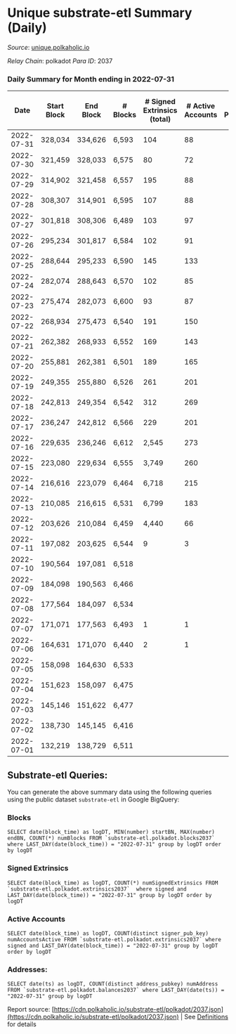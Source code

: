 # Unique substrate-etl Summary (Daily)

_Source_: [unique.polkaholic.io](https://unique.polkaholic.io)

*Relay Chain*: polkadot
*Para ID*: 2037



### Daily Summary for Month ending in 2022-07-31


| Date | Start Block | End Block | # Blocks | # Signed Extrinsics (total) | # Active Accounts | # Passive | # New | # Addresses with Balances | # Events | # Transfers | # XCM Transfers In | # XCM Transfers Out |
| ---- | ----------- | --------- | -------- | --------------------------- | ----------------- | --------- | ----- | ------------------------- | -------- | ----------- | ------------------ | ------------------- |
| 2022-07-31 | 328,034 | 334,626 | 6,593  | 104 | 88 |  |  | 11,250 | 14,638 | 3  |   |   |
| 2022-07-30 | 321,459 | 328,033 | 6,575  | 80 | 72 |  |  | 11,249 | 14,482 | 1  |   |   |
| 2022-07-29 | 314,902 | 321,458 | 6,557  | 195 | 88 |  |  | 11,249 | 15,158 | 106  |   |   |
| 2022-07-28 | 308,307 | 314,901 | 6,595  | 107 | 88 |  |  | 11,181 | 14,661 | 4  |   |   |
| 2022-07-27 | 301,818 | 308,306 | 6,489  | 103 | 97 |  |  | 11,180 | 14,417 | 3  |   |   |
| 2022-07-26 | 295,234 | 301,817 | 6,584  | 102 | 91 |  |  | 11,180 | 14,609 | 3  |   |   |
| 2022-07-25 | 288,644 | 295,233 | 6,590  | 145 | 133 |  |  | 11,180 | 14,843 | 7  |   |   |
| 2022-07-24 | 282,074 | 288,643 | 6,570  | 102 | 85 |  |  | 11,178 | 14,582 | 7  |   |   |
| 2022-07-23 | 275,474 | 282,073 | 6,600  | 93 | 87 |  |  | 11,177 | 14,602 | 1  |   |   |
| 2022-07-22 | 268,934 | 275,473 | 6,540  | 191 | 150 |  |  | 11,176 | 14,967 | 27  |   |   |
| 2022-07-21 | 262,382 | 268,933 | 6,552  | 169 | 143 |  |  | 11,174 | 14,882 | 13  |   |   |
| 2022-07-20 | 255,881 | 262,381 | 6,501  | 189 | 165 |  |  | 11,173 | 16,678 | 14  |   |   |
| 2022-07-19 | 249,355 | 255,880 | 6,526  | 261 | 201 |  |  | 11,164 | 15,151 | 18  |   |   |
| 2022-07-18 | 242,813 | 249,354 | 6,542  | 312 | 269 |  |  | 11,159 | 15,435 | 8  |   |   |
| 2022-07-17 | 236,247 | 242,812 | 6,566  | 229 | 201 |  |  | 11,156 | 15,065 |   |   |   |
| 2022-07-16 | 229,635 | 236,246 | 6,612  | 2,545 | 273 |  |  | 11,156 | 29,971 | 2,238  |   |   |
| 2022-07-15 | 223,080 | 229,634 | 6,555  | 3,749 | 260 |  |  | 10,093 | 37,714 | 3,465  |   |   |
| 2022-07-14 | 216,616 | 223,079 | 6,464  | 6,718 | 215 |  |  | 8,418 | 56,650 | 6,464  |   |   |
| 2022-07-13 | 210,085 | 216,615 | 6,531  | 6,799 | 183 |  |  | 5,354 | 57,511 | 6,595  |   |   |
| 2022-07-12 | 203,626 | 210,084 | 6,459  | 4,440 | 66 |  |  | 2,166 | 42,382 | 4,369  |   |   |
| 2022-07-11 | 197,082 | 203,625 | 6,544  | 9 | 3 |  |  | 12 | 13,939 | 6  |   |   |
| 2022-07-10 | 190,564 | 197,081 | 6,518  |  |  |  |  | 5 | 13,819 |   |   |   |
| 2022-07-09 | 184,098 | 190,563 | 6,466  |  |  |  |  | 5 | 13,709 |   |   |   |
| 2022-07-08 | 177,564 | 184,097 | 6,534  |  |  |  |  | 5 | 13,851 |   |   |   |
| 2022-07-07 | 171,071 | 177,563 | 6,493  | 1 | 1 |  |  | 5 | 13,773 |   |   |   |
| 2022-07-06 | 164,631 | 171,070 | 6,440  | 2 | 1 |  |  | 4 | 13,662 |   |   |   |
| 2022-07-05 | 158,098 | 164,630 | 6,533  |  |  |  |  | 4 | 13,852 |   |   |   |
| 2022-07-04 | 151,623 | 158,097 | 6,475  |  |  |  |  | 4 | 13,727 |   |   |   |
| 2022-07-03 | 145,146 | 151,622 | 6,477  |  |  |  |  | 4 | 13,731 |   |   |   |
| 2022-07-02 | 138,730 | 145,145 | 6,416  |  |  |  |  | 4 | 13,600 |   |   |   |
| 2022-07-01 | 132,219 | 138,729 | 6,511  |  |  |  |  | 4 | 13,805 |   |   |   |

## Substrate-etl Queries:
You can generate the above summary data using the following queries using the public dataset `substrate-etl` in Google BigQuery:


### Blocks
```
SELECT date(block_time) as logDT, MIN(number) startBN, MAX(number) endBN, COUNT(*) numBlocks FROM `substrate-etl.polkadot.blocks2037`  where LAST_DAY(date(block_time)) = "2022-07-31" group by logDT order by logDT
```


### Signed Extrinsics
```
SELECT date(block_time) as logDT, COUNT(*) numSignedExtrinsics FROM `substrate-etl.polkadot.extrinsics2037`  where signed and LAST_DAY(date(block_time)) = "2022-07-31" group by logDT order by logDT
```


### Active Accounts
```
SELECT date(block_time) as logDT, COUNT(distinct signer_pub_key) numAccountsActive FROM `substrate-etl.polkadot.extrinsics2037` where signed and LAST_DAY(date(block_time)) = "2022-07-31" group by logDT order by logDT
```


### Addresses:
```
SELECT date(ts) as logDT, COUNT(distinct address_pubkey) numAddress FROM `substrate-etl.polkadot.balances2037` where LAST_DAY(date(ts)) = "2022-07-31" group by logDT
```



Report source: [https://cdn.polkaholic.io/substrate-etl/polkadot/2037.json](https://cdn.polkaholic.io/substrate-etl/polkadot/2037.json) | See [Definitions](/DEFINITIONS.md) for details

